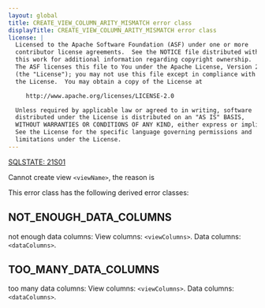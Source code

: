 ```yaml
---
layout: global
title: CREATE_VIEW_COLUMN_ARITY_MISMATCH error class
displayTitle: CREATE_VIEW_COLUMN_ARITY_MISMATCH error class
license: |
  Licensed to the Apache Software Foundation (ASF) under one or more
  contributor license agreements.  See the NOTICE file distributed with
  this work for additional information regarding copyright ownership.
  The ASF licenses this file to You under the Apache License, Version 2.0
  (the "License"); you may not use this file except in compliance with
  the License.  You may obtain a copy of the License at

     http://www.apache.org/licenses/LICENSE-2.0

  Unless required by applicable law or agreed to in writing, software
  distributed under the License is distributed on an "AS IS" BASIS,
  WITHOUT WARRANTIES OR CONDITIONS OF ANY KIND, either express or implied.
  See the License for the specific language governing permissions and
  limitations under the License.
---
```


<!--
  DO NOT EDIT THIS FILE.
  It was generated automatically by `org.apache.spark.SparkThrowableSuite`.
-->

[SQLSTATE: 21S01](sql-error-conditions-sqlstates.html#class-21-cardinality-violation)

Cannot create view `<viewName>`, the reason is

This error class has the following derived error classes:

## NOT_ENOUGH_DATA_COLUMNS

not enough data columns:
View columns: `<viewColumns>`.
Data columns: `<dataColumns>`.

## TOO_MANY_DATA_COLUMNS

too many data columns:
View columns: `<viewColumns>`.
Data columns: `<dataColumns>`.


